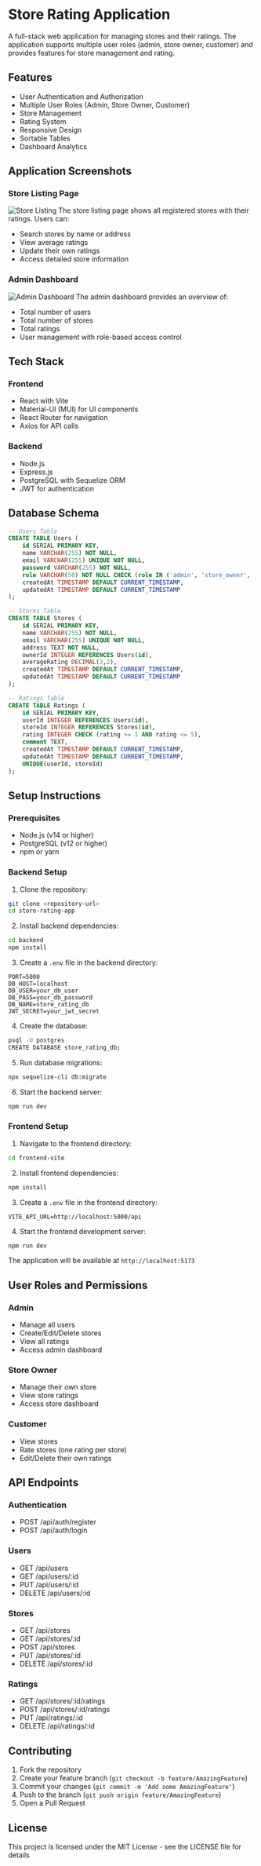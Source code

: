 # Store Rating Application

A full-stack web application for managing stores and their ratings. The application supports multiple user roles (admin, store owner, customer) and provides features for store management and rating.

## Features

- User Authentication and Authorization
- Multiple User Roles (Admin, Store Owner, Customer)
- Store Management
- Rating System
- Responsive Design
- Sortable Tables
- Dashboard Analytics

## Application Screenshots

### Store Listing Page

![Store Listing](./screenshots/store.png)
The store listing page shows all registered stores with their ratings. Users can:

- Search stores by name or address
- View average ratings
- Update their own ratings
- Access detailed store information

### Admin Dashboard

![Admin Dashboard](./screenshots/admin.png)
The admin dashboard provides an overview of:

- Total number of users
- Total number of stores
- Total ratings
- User management with role-based access control

## Tech Stack

### Frontend

- React with Vite
- Material-UI (MUI) for UI components
- React Router for navigation
- Axios for API calls

### Backend

- Node.js
- Express.js
- PostgreSQL with Sequelize ORM
- JWT for authentication

## Database Schema

```sql
-- Users Table
CREATE TABLE Users (
    id SERIAL PRIMARY KEY,
    name VARCHAR(255) NOT NULL,
    email VARCHAR(255) UNIQUE NOT NULL,
    password VARCHAR(255) NOT NULL,
    role VARCHAR(50) NOT NULL CHECK (role IN ('admin', 'store_owner', 'customer')),
    createdAt TIMESTAMP DEFAULT CURRENT_TIMESTAMP,
    updatedAt TIMESTAMP DEFAULT CURRENT_TIMESTAMP
);

-- Stores Table
CREATE TABLE Stores (
    id SERIAL PRIMARY KEY,
    name VARCHAR(255) NOT NULL,
    email VARCHAR(255) UNIQUE NOT NULL,
    address TEXT NOT NULL,
    ownerId INTEGER REFERENCES Users(id),
    averageRating DECIMAL(3,2),
    createdAt TIMESTAMP DEFAULT CURRENT_TIMESTAMP,
    updatedAt TIMESTAMP DEFAULT CURRENT_TIMESTAMP
);

-- Ratings Table
CREATE TABLE Ratings (
    id SERIAL PRIMARY KEY,
    userId INTEGER REFERENCES Users(id),
    storeId INTEGER REFERENCES Stores(id),
    rating INTEGER CHECK (rating >= 1 AND rating <= 5),
    comment TEXT,
    createdAt TIMESTAMP DEFAULT CURRENT_TIMESTAMP,
    updatedAt TIMESTAMP DEFAULT CURRENT_TIMESTAMP,
    UNIQUE(userId, storeId)
);
```

## Setup Instructions

### Prerequisites

- Node.js (v14 or higher)
- PostgreSQL (v12 or higher)
- npm or yarn

### Backend Setup

1. Clone the repository:

```bash
git clone <repository-url>
cd store-rating-app
```

2. Install backend dependencies:

```bash
cd backend
npm install
```

3. Create a `.env` file in the backend directory:

```env
PORT=5000
DB_HOST=localhost
DB_USER=your_db_user
DB_PASS=your_db_password
DB_NAME=store_rating_db
JWT_SECRET=your_jwt_secret
```

4. Create the database:

```bash
psql -U postgres
CREATE DATABASE store_rating_db;
```

5. Run database migrations:

```bash
npx sequelize-cli db:migrate
```

6. Start the backend server:

```bash
npm run dev
```

### Frontend Setup

1. Navigate to the frontend directory:

```bash
cd frontend-vite
```

2. Install frontend dependencies:

```bash
npm install
```

3. Create a `.env` file in the frontend directory:

```env
VITE_API_URL=http://localhost:5000/api
```

4. Start the frontend development server:

```bash
npm run dev
```

The application will be available at `http://localhost:5173`

## User Roles and Permissions

### Admin

- Manage all users
- Create/Edit/Delete stores
- View all ratings
- Access admin dashboard

### Store Owner

- Manage their own store
- View store ratings
- Access store dashboard

### Customer

- View stores
- Rate stores (one rating per store)
- Edit/Delete their own ratings

## API Endpoints

### Authentication

- POST /api/auth/register
- POST /api/auth/login

### Users

- GET /api/users
- GET /api/users/:id
- PUT /api/users/:id
- DELETE /api/users/:id

### Stores

- GET /api/stores
- GET /api/stores/:id
- POST /api/stores
- PUT /api/stores/:id
- DELETE /api/stores/:id

### Ratings

- GET /api/stores/:id/ratings
- POST /api/stores/:id/ratings
- PUT /api/ratings/:id
- DELETE /api/ratings/:id

## Contributing

1. Fork the repository
2. Create your feature branch (`git checkout -b feature/AmazingFeature`)
3. Commit your changes (`git commit -m 'Add some AmazingFeature'`)
4. Push to the branch (`git push origin feature/AmazingFeature`)
5. Open a Pull Request

## License

This project is licensed under the MIT License - see the LICENSE file for details
